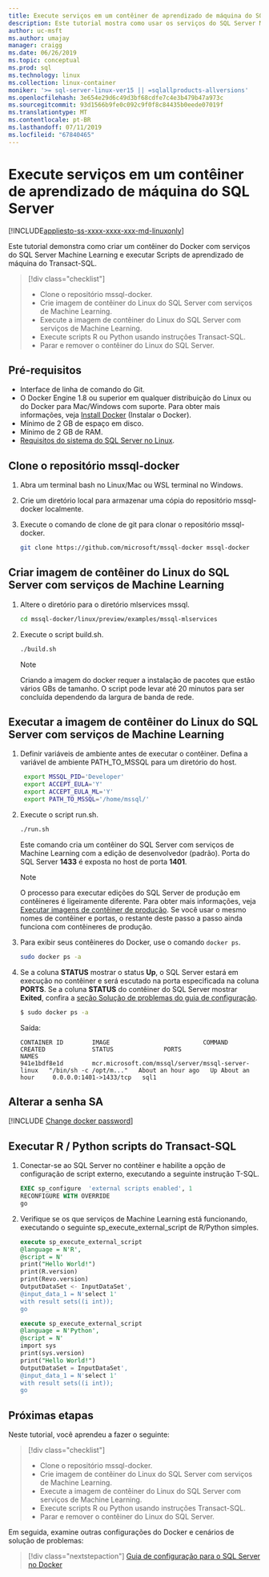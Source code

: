 ```yaml
---
title: Execute serviços em um contêiner de aprendizado de máquina do SQL Server | Microsoft Docs
description: Este tutorial mostra como usar os serviços do SQL Server Machine Learning em um contêiner do Linux em execução no Docker.
author: uc-msft
ms.author: umajay
manager: craigg
ms.date: 06/26/2019
ms.topic: conceptual
ms.prod: sql
ms.technology: linux
ms.collection: linux-container
moniker: '>= sql-server-linux-ver15 || =sqlallproducts-allversions'
ms.openlocfilehash: 3e654e29d6c49d3bf68cdfe7c4e3b479b47a973c
ms.sourcegitcommit: 93d1566b9fe0c092c9f0f8c84435b0eede07019f
ms.translationtype: MT
ms.contentlocale: pt-BR
ms.lasthandoff: 07/11/2019
ms.locfileid: "67840465"
---
```

# <a name="run-sql-server-machine-learning-services-in-a-container"></a>Execute serviços em um contêiner de aprendizado de máquina do SQL Server

[!INCLUDE[appliesto-ss-xxxx-xxxx-xxx-md-linuxonly](../includes/appliesto-ss-xxxx-xxxx-xxx-md-linuxonly.md)]

Este tutorial demonstra como criar um contêiner do Docker com serviços do SQL Server Machine Learning e executar Scripts de aprendizado de máquina do Transact-SQL.

> [!div class="checklist"]
> * Clone o repositório mssql-docker.
> * Crie imagem de contêiner do Linux do SQL Server com serviços de Machine Learning.
> * Execute a imagem de contêiner do Linux do SQL Server com serviços de Machine Learning.
> * Execute scripts R ou Python usando instruções Transact-SQL.
> * Parar e remover o contêiner do Linux do SQL Server. 

## <a name="prerequisites"></a>Pré-requisitos

* Interface de linha de comando do Git.
* O Docker Engine 1.8 ou superior em qualquer distribuição do Linux ou do Docker para Mac/Windows com suporte. Para obter mais informações, veja [Install Docker](https://docs.docker.com/engine/installation/) (Instalar o Docker).
* Mínimo de 2 GB de espaço em disco.
* Mínimo de 2 GB de RAM.
* [Requisitos do sistema do SQL Server no Linux](sql-server-linux-setup.md#system).

## <a name="clone-the-mssql-docker-repository"></a>Clone o repositório mssql-docker

1. Abra um terminal bash no Linux/Mac ou WSL terminal no Windows.

1. Crie um diretório local para armazenar uma cópia do repositório mssql-docker localmente.
1. Execute o comando de clone de git para clonar o repositório mssql-docker.

    ```bash
    git clone https://github.com/microsoft/mssql-docker mssql-docker
    ```

## <a name="build-sql-server-linux-container-image-with-machine-learning-services"></a>Criar imagem de contêiner do Linux do SQL Server com serviços de Machine Learning

1. Altere o diretório para o diretório mlservices mssql.

    ```bash
    cd mssql-docker/linux/preview/examples/mssql-mlservices
    ```

1. Execute o script build.sh.

   ```bash
   ./build.sh
   ```

   > [!NOTE]
   > Criando a imagem do docker requer a instalação de pacotes que estão vários GBs de tamanho. O script pode levar até 20 minutos para ser concluída dependendo da largura de banda de rede.

## <a name="run-sql-server-linux-container-image-with-machine-learning-services"></a>Executar a imagem de contêiner do Linux do SQL Server com serviços de Machine Learning

1. Definir variáveis de ambiente antes de executar o contêiner. Defina a variável de ambiente PATH_TO_MSSQL para um diretório do host.

   ```bash
    export MSSQL_PID='Developer'
    export ACCEPT_EULA='Y'
    export ACCEPT_EULA_ML='Y'
    export PATH_TO_MSSQL='/home/mssql/'
   ```

1. Execute o script run.sh.

   ```bash
   ./run.sh
   ```

   Este comando cria um contêiner do SQL Server com serviços de Machine Learning com a edição de desenvolvedor (padrão). Porta do SQL Server **1433** é exposta no host de porta **1401**.

   > [!NOTE]
   > O processo para executar edições do SQL Server de produção em contêineres é ligeiramente diferente. Para obter mais informações, veja [Executar imagens de contêiner de produção](sql-server-linux-configure-docker.md#production). Se você usar o mesmo nomes de contêiner e portas, o restante deste passo a passo ainda funciona com contêineres de produção.

1. Para exibir seus contêineres do Docker, use o comando `docker ps`.

   ```bash
   sudo docker ps -a
   ```

1. Se a coluna **STATUS** mostrar o status **Up**, o SQL Server estará em execução no contêiner e será escutado na porta especificada na coluna **PORTS**. Se a coluna **STATUS** do contêiner do SQL Server mostrar **Exited**, confira a [seção Solução de problemas do guia de configuração](sql-server-linux-configure-docker.md#troubleshooting).

   ```bash
   $ sudo docker ps -a
   ```

    Saída: 
    
    ```
    CONTAINER ID        IMAGE                          COMMAND                  CREATED             STATUS              PORTS                    NAMES
    941e1bdf8e1d        mcr.microsoft.com/mssql/server/mssql-server-linux   "/bin/sh -c /opt/m..."   About an hour ago   Up About an hour     0.0.0.0:1401->1433/tcp   sql1
    ```

## <a name="change-the-sa-password"></a>Alterar a senha SA

[!INCLUDE [Change docker password](../includes/sql-server-linux-change-docker-password.md)]

## <a name="execute-r--python-scripts-from-transact-sql"></a>Executar R / Python scripts do Transact-SQL

1. Conectar-se ao SQL Server no contêiner e habilite a opção de configuração de script externo, executando a seguinte instrução T-SQL.

    ```sql
    EXEC sp_configure  'external scripts enabled', 1
    RECONFIGURE WITH OVERRIDE
    go
    ```

1. Verifique se os que serviços de Machine Learning está funcionando, executando o seguinte sp_execute_external_script de R/Python simples.

    ```sql
    execute sp_execute_external_script 
    @language = N'R',
    @script = N'
    print("Hello World!")
    print(R.version)
    print(Revo.version)
    OutputDataSet <- InputDataSet', 
    @input_data_1 = N'select 1'
    with result sets((i int));
    go
    ```

    ```sql
    execute sp_execute_external_script 
    @language = N'Python',
    @script = N'
    import sys
    print(sys.version)
    print("Hello World!")
    OutputDataSet = InputDataSet',
    @input_data_1 = N'select 1'
    with result sets((i int));
    go 
    ```

## <a name="next-steps"></a>Próximas etapas

Neste tutorial, você aprendeu a fazer o seguinte:

> [!div class="checklist"]
> * Clone o repositório mssql-docker.
> * Crie imagem de contêiner do Linux do SQL Server com serviços de Machine Learning.
> * Execute a imagem de contêiner do Linux do SQL Server com serviços de Machine Learning.
> * Execute scripts R ou Python usando instruções Transact-SQL.
> * Parar e remover o contêiner do Linux do SQL Server.

Em seguida, examine outras configurações do Docker e cenários de solução de problemas:

> [!div class="nextstepaction"]
>[Guia de configuração para o SQL Server no Docker](sql-server-linux-configure-docker.md)
